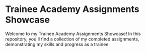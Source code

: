 # Trainee Academy Assignments Showcase
Welcome to my Trainee Academy Assignments Showcase! In this repository, you'll find a collection of my completed assignments, demonstrating my skills and progress as a trainee.